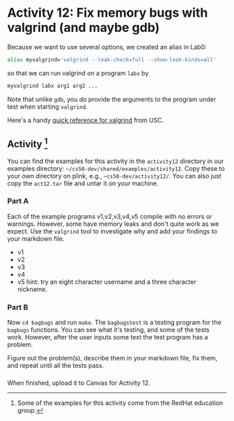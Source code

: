 # Activity 12: Fix memory bugs with valgrind (and maybe gdb)

Because we want to use several options, we created an alias in Lab0:
```bash
alias myvalgrind='valgrind --leak-check=full --show-leak-kinds=all'
```
so that we can run valgrind on a program `labx` by 

```bash
myvalgrind labx arg1 arg2 ...
```
Note that unlike `gdb`, you _do_ provide the arguments to the program under test when starting `valgrind`.

Here's a handy [quick reference for valgrind](https://bytes.usc.edu/cs103/wiki/valgrind.html) from USC.

## Activity [^1]

You can find the examples for this activity in the `activity12` directory in our examples directory:
`~/cs50-dev/shared/examples/activity12`.
Copy these to your own directory on plink, e.g., `~cs50-dev/activity12/`. You can also just copy the
`act12.tar` file and untar it on your machine.

### Part A

Each of the example programs v1,v2,v3,v4,v5 compile with no errors or warnings.
However, some have memory leaks and don't quite work as we
expect. Use the `valgrind` tool to investigate why and add your findings to your markdown file.

- v1
- v2
- v3
- v4
- v5 hint: try an eight character username and a three character nickname.

### Part B 

Now `cd bagbugs` and run `make`. The `bagbugstest` is a testing program for the `bagbugs` functions. 
You can see what it's testing, and some of the tests work. However, after the user inputs some text the 
test program has a problem.

Figure out the problem(s), describe them in your markdown file, fix them,
and repeat until all the tests pass.

###

When finished, upload it to Canvas for Activity 12.

[^1]: Some of the examples for this activity come from the RedHat education group.
